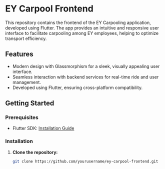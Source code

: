 # EY Carpool Frontend

This repository contains the frontend of the EY Carpooling application, developed using Flutter. The app provides an intuitive and responsive user interface to facilitate carpooling among EY employees, helping to optimize transport efficiency.

## Features
- Modern design with Glassmorphism for a sleek, visually appealing user interface.
- Seamless interaction with backend services for real-time ride and user management.
- Developed using Flutter, ensuring cross-platform compatibility.

## Getting Started

### Prerequisites
- Flutter SDK: [Installation Guide](https://flutter.dev/docs/get-started/install)

### Installation

1. **Clone the repository:**
   ```bash
   git clone https://github.com/yourusername/ey-carpool-frontend.git
